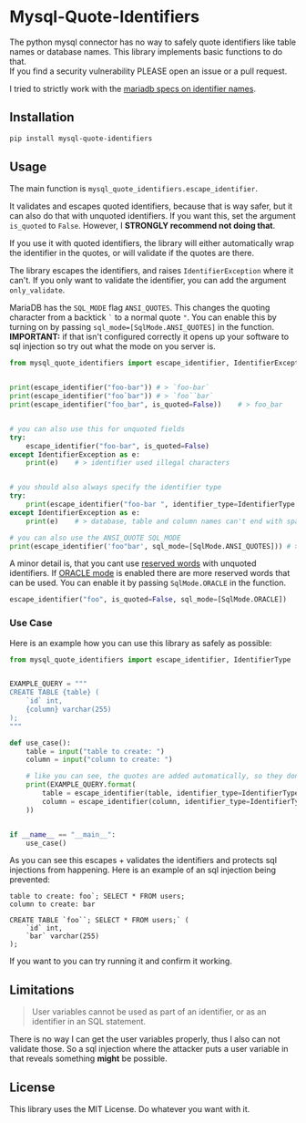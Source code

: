 # Mysql-Quote-Identifiers

The python mysql connector has no way to safely quote identifiers like table names or database names. This library implements basic functions to do that.  
If you find a security vulnerability PLEASE open an issue or a pull request.

I tried to strictly work with the [mariadb specs on identifier names](https://mariadb.com/docs/server/reference/sql-structure/sql-language-structure/identifier-names).

## Installation

```sh
pip install mysql-quote-identifiers
```

## Usage

The main function is `mysql_quote_identifiers.escape_identifier`.

It validates and escapes quoted identifiers, because that is way safer, but it can also do that with unquoted identifiers. If you want this, set the argument `is_quoted` to `False`. However, I **STRONGLY recommend not doing that**.

If you use it with quoted identifiers, the library will either automatically wrap the identifier in the quotes, or will validate if the quotes are there.

The library escapes the identifiers, and raises `IdentifierException` where it can't. If you only want to validate the identifier, you can add the argument `only_validate`.

MariaDB has the `SQL_MODE` flag `ANSI_QUOTES`. This changes the quoting character from a backtick `` ` `` to a normal quote `"`. You can enable this by turning on by passing `sql_mode=[SqlMode.ANSI_QUOTES]` in the function. **IMPORTANT:** if that isn't configured correctly it opens up your software to sql injection so try out what the mode on you server is.

```python
from mysql_quote_identifiers import escape_identifier, IdentifierException, IdentifierType,  SqlMode


print(escape_identifier("foo-bar")) # > `foo-bar`
print(escape_identifier("foo`bar")) # > `foo``bar`
print(escape_identifier("foo_bar", is_quoted=False))    # > foo_bar


# you can also use this for unquoted fields
try:
    escape_identifier("foo-bar", is_quoted=False)
except IdentifierException as e:
    print(e)    # > identifier used illegal characters


# you should also always specify the identifier type
try:
    print(escape_identifier("foo-bar ", identifier_type=IdentifierType.DATABASE))
except IdentifierException as e:
    print(e)    # > database, table and column names can't end with space characters

# you can also use the ANSI_QUOTE SQL_MODE
print(escape_identifier('foo"bar', sql_mode=[SqlMode.ANSI_QUOTES])) # > "foo""bar"

```

A minor detail is, that you cant use [reserved words](https://mariadb.com/docs/server/reference/sql-structure/sql-language-structure/reserved-words) with unquoted identifiers. If [ORACLE mode](https://mariadb.com/docs/release-notes/community-server/about/compatibility-and-differences/sql_modeoracle) is enabled there are more reserved words that can be used. You can enable it by passing `SqlMode.ORACLE` in the function.

```python
escape_identifier("foo", is_quoted=False, sql_mode=[SqlMode.ORACLE])
```

### Use Case

Here is an example how you can use this library as safely as possible:

```python
from mysql_quote_identifiers import escape_identifier, IdentifierType


EXAMPLE_QUERY = """
CREATE TABLE {table} (
    `id` int,
    {column} varchar(255)
); 
"""

def use_case():
    table = input("table to create: ")
    column = input("column to create: ")

    # like you can see, the quotes are added automatically, so they don't have to be in the template
    print(EXAMPLE_QUERY.format(
        table = escape_identifier(table, identifier_type=IdentifierType.TABLE),
        column = escape_identifier(column, identifier_type=IdentifierType.COLUMN)
    ))


if __name__ == "__main__":
    use_case()
```

As you can see this escapes + validates the identifiers and protects sql injections from happening. Here is an example of an sql injection being prevented:

```
table to create: foo`; SELECT * FROM users;
column to create: bar

CREATE TABLE `foo``; SELECT * FROM users;` (
    `id` int,
    `bar` varchar(255)
);
```

If you want to you can try running it and confirm it working.


## Limitations

> User variables cannot be used as part of an identifier, or as an identifier in an SQL statement.

There is no way I can get the user variables properly, thus I also can not validate those. So a sql injection where the attacker puts a user variable in that reveals something **might** be possible.

## License

This library uses the MIT License. Do whatever you want with it.
